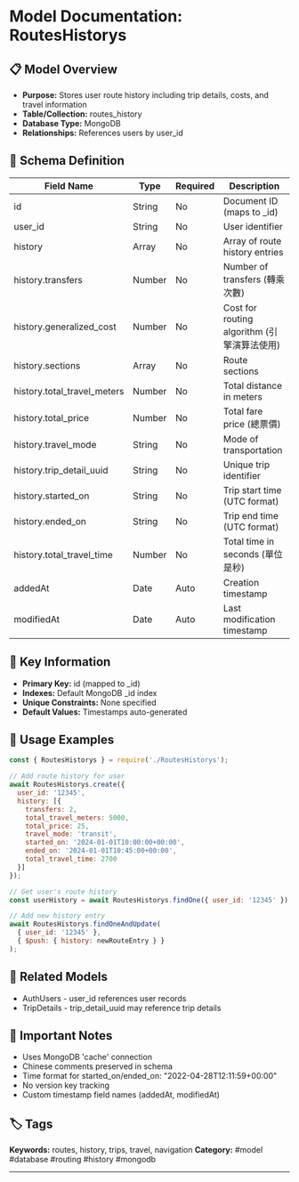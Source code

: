 # Model Documentation: RoutesHistorys

## 📋 Model Overview
- **Purpose:** Stores user route history including trip details, costs, and travel information
- **Table/Collection:** routes_history
- **Database Type:** MongoDB
- **Relationships:** References users by user_id

## 🔧 Schema Definition
| **Field Name** | **Type** | **Required** | **Description** |
|----------------|----------|--------------|-----------------|
| id | String | No | Document ID (maps to _id) |
| user_id | String | No | User identifier |
| history | Array | No | Array of route history entries |
| history.transfers | Number | No | Number of transfers (轉乘次數) |
| history.generalized_cost | Number | No | Cost for routing algorithm (引擎演算法使用) |
| history.sections | Array | No | Route sections |
| history.total_travel_meters | Number | No | Total distance in meters |
| history.total_price | Number | No | Total fare price (總票價) |
| history.travel_mode | String | No | Mode of transportation |
| history.trip_detail_uuid | String | No | Unique trip identifier |
| history.started_on | String | No | Trip start time (UTC format) |
| history.ended_on | String | No | Trip end time (UTC format) |
| history.total_travel_time | Number | No | Total time in seconds (單位是秒) |
| addedAt | Date | Auto | Creation timestamp |
| modifiedAt | Date | Auto | Last modification timestamp |

## 🔑 Key Information
- **Primary Key:** id (mapped to _id)
- **Indexes:** Default MongoDB _id index
- **Unique Constraints:** None specified
- **Default Values:** Timestamps auto-generated

## 📝 Usage Examples
```javascript
const { RoutesHistorys } = require('./RoutesHistorys');

// Add route history for user
await RoutesHistorys.create({
  user_id: '12345',
  history: [{
    transfers: 2,
    total_travel_meters: 5000,
    total_price: 25,
    travel_mode: 'transit',
    started_on: '2024-01-01T10:00:00+00:00',
    ended_on: '2024-01-01T10:45:00+00:00',
    total_travel_time: 2700
  }]
});

// Get user's route history
const userHistory = await RoutesHistorys.findOne({ user_id: '12345' });

// Add new history entry
await RoutesHistorys.findOneAndUpdate(
  { user_id: '12345' },
  { $push: { history: newRouteEntry } }
);
```

## 🔗 Related Models
- AuthUsers - user_id references user records
- TripDetails - trip_detail_uuid may reference trip details

## 📌 Important Notes
- Uses MongoDB 'cache' connection
- Chinese comments preserved in schema
- Time format for started_on/ended_on: "2022-04-28T12:11:59+00:00"
- No version key tracking
- Custom timestamp field names (addedAt, modifiedAt)

## 🏷️ Tags
**Keywords:** routes, history, trips, travel, navigation
**Category:** #model #database #routing #history #mongodb

---